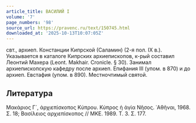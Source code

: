 ```yaml
---
article_title: ВАСИЛИЙ I
volume: '7'
page_numbers: '98'
source_url: https://pravenc.ru/text/150745.html
downloaded_at: '2025-10-13T10:07:05Z'
---
```


свт., архиеп. Констанции Кипрской (Саламин) (2-я пол. IX в.). Указывается в каталоге Кипрских архиепископов, к-рый составил Леонтий Махера (Leont. Makhair. Cronicle. § 30). Занимал архиепископскую кафедру после архиеп. Епифания III (упом. в 870) и до архиеп. Евстафия (упом. в 890). Местночтимый святой.

## Литература

Μακάριος Γ´, ἀρχιεπίσκοπος Κύπρου. Κύπρος ἡ ἁγία Νῆσος. ᾿Αθῆναι, 1968. Σ. 18; Βασίλειος αρχιεπίσκοπος // ΜΚΕ. 1989. Τ. 3. Σ. 177.
